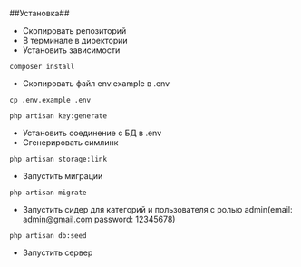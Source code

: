##Установка##
+ Скопировать репозиторий
+ В терминале в директории
+ Установить зависимости
```
composer install
```
+ Скопировать файл env.example в .env
```
cp .env.example .env
```
```
php artisan key:generate
```
+ Установить соединение с БД в .env
+ Сгенерировать симлинк
```
php artisan storage:link
```
+ Запустить миграции
```
php artisan migrate
```
+ Запустить сидер для категорий и пользователя с ролью admin(email: admin@gmail.com password: 12345678)
```
php artisan db:seed
```
+ Запустить сервер
